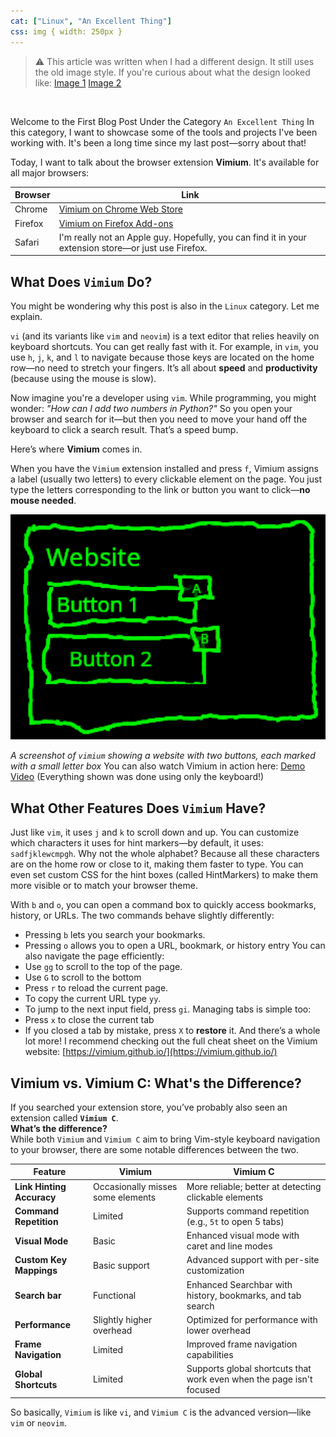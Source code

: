 ```yaml
---
cat: ["Linux", "An Excellent Thing"]
css: img { width: 250px }
---
```

> ⚠️ This article was written when I had a different design. It still uses the old image style. If you're curious about what the design looked like: [Image 1](https://cloud.fiosproject.de/legacyblog1.png)  [Image 2](https://cloud.fiosproject.de/legacyblog2.png)  
<br>

Welcome to the First Blog Post Under the Category `An Excellent Thing`
In this category, I want to showcase some of the tools and projects I've been working with. It's been a long time since my last post—sorry about that!

Today, I want to talk about the browser extension **Vimium**. It's available for all major browsers:

| Browser | Link                                                                                                           |
| ------- | -------------------------------------------------------------------------------------------------------------- |
| Chrome  | [Vimium on Chrome Web Store](https://chromewebstore.google.com/detail/vimium/dbepggeogbaibhgnhhndojpepiihcmeb) |
| Firefox | [Vimium on Firefox Add-ons](https://addons.mozilla.org/en-US/firefox/addon/vimium-ff/)                         |
| Safari  | I'm really not an Apple guy. Hopefully, you can find it in your extension store—or just use Firefox.           |
## What Does `Vimium` Do?
You might be wondering why this post is also in the `Linux` category. Let me explain.

`vi` (and its variants like `vim` and `neovim`) is a text editor that relies heavily on keyboard shortcuts. You can get really fast with it. For example, in `vim`, you use `h`, `j`, `k`, and `l` to navigate because those keys are located on the home row—no need to stretch your fingers. It’s all about **speed** and **productivity** (because using the mouse is slow).

Now imagine you're a developer using `vim`. While programming, you might wonder: _"How can I add two numbers in Python?"_ So you open your browser and search for it—but then you need to move your hand off the keyboard to click a search result. That’s a speed bump.

Here’s where **Vimium** comes in.

When you have the `Vimium` extension installed and press `f`, Vimium assigns a label (usually two letters) to every clickable element on the page. You just type the letters corresponding to the link or button you want to click—**no mouse needed**.

![A screenshot of `vimium` showing a website with two buttons, each marked with a small letter box](/files/vimium.png "A screenshot of `vimium` showing a website with two buttons, each marked with a small letter box")

_A screenshot of `vimium` showing a website with two buttons, each marked with a small letter box_
You can also watch Vimium in action here: [Demo Video](https://cloud.fiosproject.de/Vimium.mp4) (Everything shown was done using only the keyboard!)
## What Other Features Does `Vimium` Have?
Just like `vim`, it uses `j` and `k` to scroll down and up. You can customize which characters it uses for hint markers—by default, it uses: `sadfjklewcmpgh`. Why not the whole alphabet? Because all these characters are on the home row or close to it, making them faster to type.
You can even set custom CSS for the hint boxes (called HintMarkers) to make them more visible or to match your browser theme.

With `b` and `o`, you can open a command box to quickly access bookmarks, history, or URLs. The two commands behave slightly differently:
- Pressing `b` lets you search your bookmarks.
- Pressing `o` allows you to open a URL, bookmark, or history entry
You can also navigate the page efficiently:
- Use `gg` to scroll to the top of the page.
- Use `G` to scroll to the bottom
- Press `r` to reload the current page.
- To copy the current URL type `yy`.
- To jump to the next input field, press `gi`.
Managing tabs is simple too:
- Press `x` to close the current tab
- If you closed a tab by mistake, press `X` to **restore** it.
And there’s a whole lot more! I recommend checking out the full cheat sheet on the Vimium website: [https://vimium.github.io/](https://vimium.github.io/)
## Vimium vs. Vimium C: What's the Difference?
If you searched your extension store, you’ve probably also seen an extension called **`Vimium C`**.  
**What’s the difference?**  
While both `Vimium` and `Vimium C` aim to bring Vim-style keyboard navigation to your browser, there are some notable differences between the two.


| Feature                   | Vimium                            | Vimium C                                                             |
| ------------------------- | --------------------------------- | -------------------------------------------------------------------- |
| **Link Hinting Accuracy** | Occasionally misses some elements | More reliable; better at detecting clickable elements                |
| **Command Repetition**    | Limited                           | Supports command repetition (e.g., `5t` to open 5 tabs)              |
| **Visual Mode**           | Basic                             | Enhanced visual mode with caret and line modes                       |
| **Custom Key Mappings**   | Basic support                     | Advanced support with per-site customization                         |
| **Search bar**            | Functional                        | Enhanced Searchbar with history, bookmarks, and tab search           |
| **Performance**           | Slightly higher overhead          | Optimized for performance with lower overhead                        |
| **Frame Navigation**      | Limited                           | Improved frame navigation capabilities                               |
| **Global Shortcuts**      | Limited                           | Supports global shortcuts that work even when the page isn't focused |

So basically, `Vimium` is like `vi`, and `Vimium C` is the advanced version—like `vim` or `neovim`.






‏‏‎ ‎
